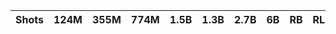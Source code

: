 | Shots   | 124M   | 355M   | 774M   | 1.5B   | 1.3B   | 2.7B   | 6B   | RB   | RL   | BB   |
|---------|--------|--------|--------|--------|--------|--------|------|------|------|------|